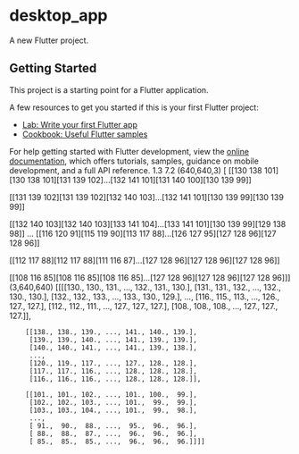 # desktop_app

A new Flutter project.

## Getting Started

This project is a starting point for a Flutter application.

A few resources to get you started if this is your first Flutter project:

- [Lab: Write your first Flutter app](https://docs.flutter.dev/get-started/codelab)
- [Cookbook: Useful Flutter samples](https://docs.flutter.dev/cookbook)

For help getting started with Flutter development, view the
[online documentation](https://docs.flutter.dev/), which offers tutorials,
samples, guidance on mobile development, and a full API reference.
1.3  7.2
(640,640,3)
[
[[130 138 101][130 138 101][131 139 102]...[132 141 101][131 140 100][130 139  99]]

[[131 139 102][131 139 102][132 140 103]...[132 141 101][130 139  99][130 139  99]]

[[132 140 103][132 140 103][133 141 104]...[133 141 101][130 139  99][129 138  98]]
...
[[116 120  91][115 119  90][113 117  88]...[126 127  95][127 128  96][127 128  96]]

[[112 117  88][112 117  88][111 116  87]...[127 128  96][127 128  96][127 128  96]]

[[108 116  85][108 116  85][108 116  85]...[127 128  96][127 128  96][127 128  96]]]
(3,640,640)
[[[[130., 130., 131., ..., 132., 131., 130.],
	[131., 131., 132., ..., 132., 130., 130.],
         [132., 132., 133., ..., 133., 130., 129.],
         ...,
         [116., 115., 113., ..., 126., 127., 127.],
         [112., 112., 111., ..., 127., 127., 127.],
         [108., 108., 108., ..., 127., 127., 127.]],

        [[138., 138., 139., ..., 141., 140., 139.],
         [139., 139., 140., ..., 141., 139., 139.],
         [140., 140., 141., ..., 141., 139., 138.],
         ...,
         [120., 119., 117., ..., 127., 128., 128.],
         [117., 117., 116., ..., 128., 128., 128.],
         [116., 116., 116., ..., 128., 128., 128.]],

        [[101., 101., 102., ..., 101., 100.,  99.],
         [102., 102., 103., ..., 101.,  99.,  99.],
         [103., 103., 104., ..., 101.,  99.,  98.],
         ...,
         [ 91.,  90.,  88., ...,  95.,  96.,  96.],
         [ 88.,  88.,  87., ...,  96.,  96.,  96.],
         [ 85.,  85.,  85., ...,  96.,  96.,  96.]]]] 
